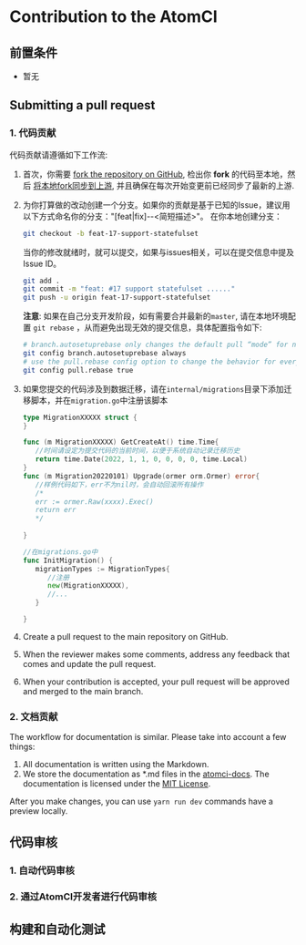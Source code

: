 # Contribution to the AtomCI

## 前置条件
* 暂无

## Submitting a pull request


### 1. 代码贡献
代码贡献请遵循如下工作流:
1. 首次，你需要 [fork the repository on GitHub](https://github.com/go-atomci/atomci), 检出你 __fork__ 的代码至本地，然后 [将本地fork同步到上游](https://docs.github.com/cn/pull-requests/collaborating-with-pull-requests/working-with-forks/syncing-a-fork), 并且确保在每次开始变更前已经同步了最新的上游. 

2. 为你打算做的改动创建一个分支。如果你的贡献是基于已知的Issue，建议用以下方式命名你的分支："[feat|fix]-<issue-id>-<简短描述>"。
   在你本地创建分支：
   ```sh
   git checkout -b feat-17-support-statefulset
   ```

   当你的修改就绪时，就可以提交，如果与issues相关，可以在提交信息中提及Issue ID。

   ```sh
   git add .
   git commit -m "feat: #17 support statefulset ......"
   git push -u origin feat-17-support-statefulset
   ```

   __注意__: 如果在自己分支开发阶段，如有需要合并最新的`master`, 请在本地环境配置 `git rebase` ，从而避免出现无效的提交信息，具体配置指令如下: 

   ```sh
   # branch.autosetuprebase only changes the default pull “mode” for new branches that have an upstream to track. 
   git config branch.autosetuprebase always
   # use the pull.rebase config option to change the behavior for every git pull (instead of only newly-created branches)
   git config pull.rebase true
   ```
3. 如果您提交的代码涉及到数据迁移，请在`internal/migrations`目录下添加迁移脚本，并在`migration.go`中注册该脚本
   ```go
   type MigrationXXXXX struct {
   }

   func (m MigrationXXXXX) GetCreateAt() time.Time{
      //时间请设定为提交代码的当前时间，以便于系统自动记录迁移历史
      return time.Date(2022, 1, 1, 0, 0, 0, 0, time.Local)
   }
   func (m Migration20220101) Upgrade(ormer orm.Ormer) error{ 
      //样例代码如下，err不为nil时，会自动回滚所有操作
      /*
      err := ormer.Raw(xxxx).Exec()
      return err
      */
      
   }

   ```

   ```go
   //在migrations.go中
   func InitMigration() {
      migrationTypes := MigrationTypes{
         //注册
         new(MigrationXXXXX),
         //...
      }

   }
   ```
4. Create a pull request to the main repository on GitHub.
5. When the reviewer makes some comments, address any feedback that comes and update the pull request.
6. When your contribution is accepted, your pull request will be approved and merged to the main branch.

### 2. 文档贡献

The workflow for documentation is similar. Please take into account a few things:

1. All documentation is written using the Markdown.
2. We store the documentation as *.md files in the [atomci-docs](https://github.com/go-atomci/atomci-press). The documentation is licensed under the [MIT License](https://github.com/go-atomci/atomci-press/blob/master/LICENSE).

After you make changes, you can use `yarn run dev` commands have a preview locally. 


## 代码审核

### 1. 自动代码审核

### 2. 通过AtomCI开发者进行代码审核


## 构建和自动化测试